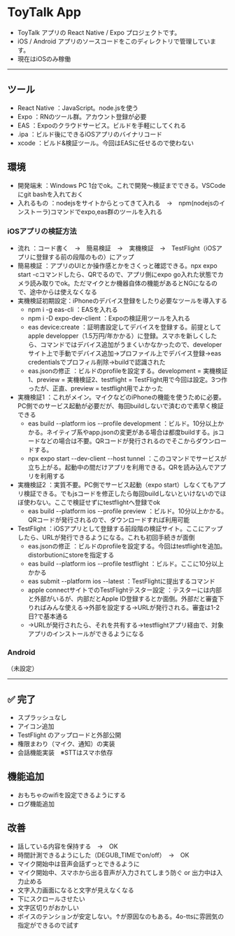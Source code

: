 # ToyTalk App

- ToyTalk アプリの React Native / Expo プロジェクトです。
- iOS / Android アプリのソースコードをこのディレクトリで管理しています。
- 現在はiOSのみ稼働

---
## ツール
- React Native	：JavaScript。node.jsを使う
- Expo          ：RNのツール群。アカウント登録が必要
- EAS			      ：Expoのクラウドサービス。ビルドを手軽にしてくれる
- .ipa			    ：ビルド後にできるiOSアプリのバイナリコード
- xcode			    ：ビルド&検証ツール。今回はEASに任せるので使わない

## 環境
- 開発端末       ：Windows PC 1台でok。これで開発～検証までできる。VSCodeにgit bashを入れておく
- 入れるもの     ：nodejsをサイトからとってきて入れる　→　npm(nodejsのインストーラ)コマンドでexpo,eas群のツールを入れる

### iOSアプリの検証方法
- 流れ          ：コード書く　→　簡易検証　→　実機検証　→　TestFlight（iOSアプリに登録する前の段階のもの）にアップ
- 簡易検証       ：アプリのUIとか操作感とかをさくっと確認できる。npx expo start -cコマンドしたら、QRでるので、アプリ側にexpo go入れた状態でカメラ読み取りでok。ただマイクとか機器自体の機能があるとNGになるので、途中からは使えなくなる
- 実機検証初期設定：iPhoneのデバイス登録をしたり必要なツールを導入する
  - npm i -g eas-cli             ：EASを入れる
  - npm i -D expo-dev-client     ：Expoの検証用ツールを入れる
  - eas device:create            ：証明書設定してデバイスを登録する。前提としてapple developper（1.5万円/年かかる）に登録。スマホを新しくしたら、コマンドではデバイス追加がうまくいかなかったので、developerサイト上で手動でデバイス追加→プロファイル上でデバイス登録→eas credentialsでプロフィル削除→buildで認識された
  - eas.jsonの修正               ：ビルドのprofileを設定する。development = 実機検証1、preview = 実機検証2、testflight = TestFlight用で今回は設定。3つ作ったが、正直、preview = testflight用でよかった
- 実機検証1      ：これがメイン。マイクなどのiPhoneの機能を使うために必要。PC側でのサービス起動が必要だが、毎回buildしないで済むので素早く検証できる
  - eas build --platform ios --profile development    ：ビルド。10分以上かかる。ネイティブ系やapp.jsonの変更がある場合は都度buildする。jsコードなどの場合は不要。QRコードが発行されるのでそこからダウンロードする。
  - npx expo start --dev-client --host tunnel  ：このコマンドでサービスが立ち上がる。起動中の間だけアプリを利用できる。QRを読み込んでアプリを利用する
- 実機検証2       ：実質不要。PC側でサービス起動（expo start）しなくてもアプリ検証できる。でもjsコードを修正したら毎回buildしないといけないのでほぼ使わない。ここで検証せずにtestflightへ登録でok
  - eas build --platform ios --profile preview    ：ビルド。10分以上かかる。QRコードが発行されるので、ダウンロードすれば利用可能
- TestFlight    ：iOSアプリとして登録する前段階の検証サイト。ここにアップしたら、URLが発行できるようになる。これも初回手続きが面倒
  - eas.jsonの修正               ：ビルドのprofileを設定する。今回はtestflightを追加。distorbutionにstoreを指定する
  - eas build --platform ios --profile testflight   ：ビルド。ここに10分以上かかる
  - eas submit --platform ios --latest  ：TestFlightに提出するコマンド
  - apple connectサイトでのTestFlightテスター設定      ：テスターには内部と外部がいるが、内部だとApple ID登録するとか面倒。外部だと審査下りればみんな使える→外部を設定する→URLが発行される。審査は1-2日?で基本通る
  - →URLが発行されたら、それを共有する→testflightアプリ経由で、対象アプリのインストールができるようになる

### Android

（未設定）

---

## ✅ 完了
* スプラッシュなし
* アイコン追加
* TestFlight のアップロードと外部公開
* 権限まわり（マイク、通知）の実装
* 会話機能実装　※STTはスマホ依存

## 機能追加
* おもちゃのwifiを設定できるようにする
* ログ機能追加

## 改善
* 話している内容を保持する　→　OK
* 時間計測できるようにした（DEGUB_TIMEでon/off）　→　OK
* マイク開始中は音声会話ずっとできるように
* マイク開始中、スマホから出る音声が入力されてしまう防ぐ or 出力中は入力止める
* 文字入力画面になると文字が見えなくなる
* 下にスクロールさせたい
* 文字区切りがおかしい
* ボイスのテンションが安定しない。↑が原因なのもある。4o-ttsに雰囲気の指定ができるので試す

```

